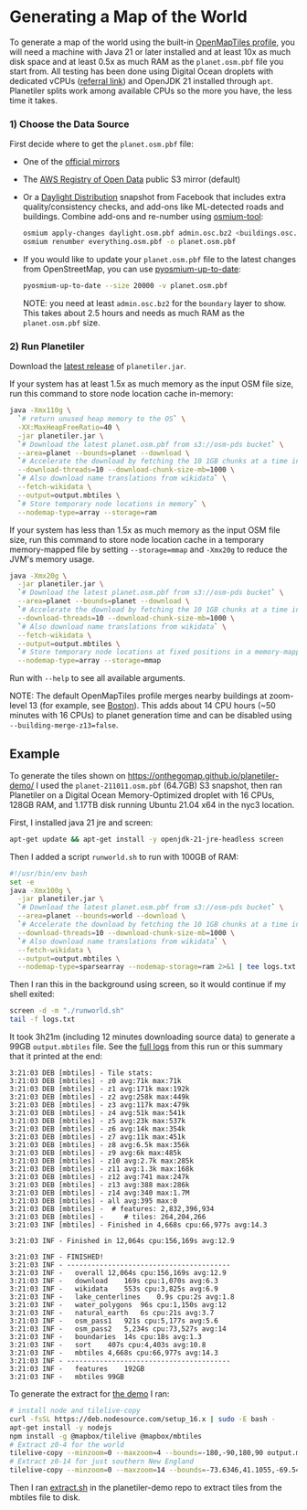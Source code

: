 # Generating a Map of the World

To generate a map of the world using the
built-in [OpenMapTiles profile](https://github.com/openmaptiles/planetiler-openmaptiles), you will need a
machine with
Java 21 or later installed and at least 10x as much disk space and at least 0.5x as much RAM as the `planet.osm.pbf`
file you start from. All testing has been done using Digital Ocean droplets with dedicated
vCPUs ([referral link](https://m.do.co/c/a947e99aab25)) and OpenJDK 21 installed through `apt`. Planetiler splits work
among available CPUs so the more you have, the less time it takes.

### 1) Choose the Data Source

First decide where to get the `planet.osm.pbf` file:

- One of the [official mirrors](https://wiki.openstreetmap.org/wiki/Planet.osm)
- The [AWS Registry of Open Data](https://registry.opendata.aws/osm/) public S3 mirror (default)
- Or a [Daylight Distribution](https://daylightmap.org/) snapshot from Facebook that includes extra quality/consistency
  checks, and add-ons like ML-detected roads and buildings. Combine add-ons and re-number
  using [osmium-tool](https://osmcode.org/osmium-tool/):

  ```bash
  osmium apply-changes daylight.osm.pbf admin.osc.bz2 <buildings.osc.bz2, ...> -o everything.osm.pbf
  osmium renumber everything.osm.pbf -o planet.osm.pbf
  ```
- If you would like to update your `planet.osm.pbf` file to the latest changes from OpenStreetMap, you can
  use [pyosmium-up-to-date](https://docs.osmcode.org/pyosmium/latest/user_manual/10-Replication-Tools/#updating-a-planet-or-extract):

  ```bash
  pyosmium-up-to-date --size 20000 -v planet.osm.pbf
  ```

  NOTE: you need at least `admin.osc.bz2` for the `boundary` layer to show. This takes about 2.5 hours and needs as much
  RAM as the `planet.osm.pbf` size.

### 2) Run Planetiler

Download the [latest release](https://github.com/onthegomap/planetiler/releases/latest) of `planetiler.jar`.

If your system has at least 1.5x as much memory as the input OSM file size, run this command to store node location
cache in-memory:

```bash
java -Xmx110g \
  `# return unused heap memory to the OS` \
  -XX:MaxHeapFreeRatio=40 \
  -jar planetiler.jar \
  `# Download the latest planet.osm.pbf from s3://osm-pds bucket` \
  --area=planet --bounds=planet --download \
  `# Accelerate the download by fetching the 10 1GB chunks at a time in parallel` \
  --download-threads=10 --download-chunk-size-mb=1000 \
  `# Also download name translations from wikidata` \
  --fetch-wikidata \
  --output=output.mbtiles \
  `# Store temporary node locations in memory` \
  --nodemap-type=array --storage=ram
```

If your system has less than 1.5x as much memory as the input OSM file size, run this command to store node location
cache in a temporary memory-mapped file by setting `--storage=mmap` and `-Xmx20g` to reduce the JVM's memory usage.

```bash
java -Xmx20g \
  -jar planetiler.jar \
  `# Download the latest planet.osm.pbf from s3://osm-pds bucket` \
  --area=planet --bounds=planet --download \
  `# Accelerate the download by fetching the 10 1GB chunks at a time in parallel` \
  --download-threads=10 --download-chunk-size-mb=1000 \
  `# Also download name translations from wikidata` \
  --fetch-wikidata \
  --output=output.mbtiles \
  `# Store temporary node locations at fixed positions in a memory-mapped file` \
  --nodemap-type=array --storage=mmap
```

Run with `--help` to see all available arguments.

NOTE: The default OpenMapTiles profile merges nearby buildings at zoom-level 13 (for example,
see [Boston](https://onthegomap.github.io/planetiler-demo/#13.08/42.35474/-71.06597)). This adds about 14 CPU hours (~50
minutes with 16 CPUs) to planet generation time and can be disabled using `--building-merge-z13=false`.

## Example

To generate the tiles shown on https://onthegomap.github.io/planetiler-demo/ I used the `planet-211011.osm.pbf` (64.7GB)
S3 snapshot, then ran Planetiler on a Digital Ocean Memory-Optimized droplet with 16 CPUs, 128GB RAM, and 1.17TB disk
running Ubuntu 21.04 x64 in the nyc3 location.

First, I installed java 21 jre and screen:

```bash
apt-get update && apt-get install -y openjdk-21-jre-headless screen
```

Then I added a script `runworld.sh` to run with 100GB of RAM:

```bash
#!/usr/bin/env bash
set -e
java -Xmx100g \
  -jar planetiler.jar \
  `# Download the latest planet.osm.pbf from s3://osm-pds bucket` \
  --area=planet --bounds=world --download \
  `# Accelerate the download by fetching the 10 1GB chunks at a time in parallel` \
  --download-threads=10 --download-chunk-size-mb=1000 \
  `# Also download name translations from wikidata` \
  --fetch-wikidata \
  --output=output.mbtiles \
  --nodemap-type=sparsearray --nodemap-storage=ram 2>&1 | tee logs.txt
```

Then I ran this in the background using screen, so it would continue if my shell exited:

```bash
screen -d -m "./runworld.sh"
tail -f logs.txt
```

It took 3h21m (including 12 minutes downloading source data) to generate a 99GB `output.mbtiles` file. See
the [full logs](planet-logs/v0.1.0-planet-do-16cpu-128gb.txt) from this run or this summary that it printed at the end:

```
3:21:03 DEB [mbtiles] - Tile stats:
3:21:03 DEB [mbtiles] - z0 avg:71k max:71k
3:21:03 DEB [mbtiles] - z1 avg:171k max:192k
3:21:03 DEB [mbtiles] - z2 avg:258k max:449k
3:21:03 DEB [mbtiles] - z3 avg:117k max:479k
3:21:03 DEB [mbtiles] - z4 avg:51k max:541k
3:21:03 DEB [mbtiles] - z5 avg:23k max:537k
3:21:03 DEB [mbtiles] - z6 avg:14k max:354k
3:21:03 DEB [mbtiles] - z7 avg:11k max:451k
3:21:03 DEB [mbtiles] - z8 avg:6.5k max:356k
3:21:03 DEB [mbtiles] - z9 avg:6k max:485k
3:21:03 DEB [mbtiles] - z10 avg:2.7k max:285k
3:21:03 DEB [mbtiles] - z11 avg:1.3k max:168k
3:21:03 DEB [mbtiles] - z12 avg:741 max:247k
3:21:03 DEB [mbtiles] - z13 avg:388 max:286k
3:21:03 DEB [mbtiles] - z14 avg:340 max:1.7M
3:21:03 DEB [mbtiles] - all avg:395 max:0
3:21:03 DEB [mbtiles] -  # features: 2,832,396,934
3:21:03 DEB [mbtiles] -     # tiles: 264,204,266
3:21:03 INF [mbtiles] - Finished in 4,668s cpu:66,977s avg:14.3

3:21:03 INF - Finished in 12,064s cpu:156,169s avg:12.9

3:21:03 INF - FINISHED!
3:21:03 INF - ----------------------------------------
3:21:03 INF - 	overall	12,064s cpu:156,169s avg:12.9
3:21:03 INF - 	download	169s cpu:1,070s avg:6.3
3:21:03 INF - 	wikidata	553s cpu:3,825s avg:6.9
3:21:03 INF - 	lake_centerlines	0.9s cpu:2s avg:1.8
3:21:03 INF - 	water_polygons	96s cpu:1,150s avg:12
3:21:03 INF - 	natural_earth	6s cpu:21s avg:3.7
3:21:03 INF - 	osm_pass1	921s cpu:5,177s avg:5.6
3:21:03 INF - 	osm_pass2	5,234s cpu:73,527s avg:14
3:21:03 INF - 	boundaries	14s cpu:18s avg:1.3
3:21:03 INF - 	sort	407s cpu:4,403s avg:10.8
3:21:03 INF - 	mbtiles	4,668s cpu:66,977s avg:14.3
3:21:03 INF - ----------------------------------------
3:21:03 INF - 	features	192GB
3:21:03 INF - 	mbtiles	99GB
```

To generate the extract for [the demo](https://onthegomap.github.io/planetiler-demo/) I ran:

```bash
# install node and tilelive-copy
curl -fsSL https://deb.nodesource.com/setup_16.x | sudo -E bash -
apt-get install -y nodejs
npm install -g @mapbox/tilelive @mapbox/mbtiles
# Extract z0-4 for the world
tilelive-copy --minzoom=0 --maxzoom=4 --bounds=-180,-90,180,90 output.mbtiles demo.mbtiles
# Extract z0-14 for just southern New England
tilelive-copy --minzoom=0 --maxzoom=14 --bounds=-73.6346,41.1055,-69.5464,42.9439 output.mbtiles demo.mbtiles
```

Then I ran [extract.sh](https://github.com/onthegomap/planetiler-demo/blob/main/extract.sh) in the planetiler-demo repo
to extract tiles from the mbtiles file to disk.
